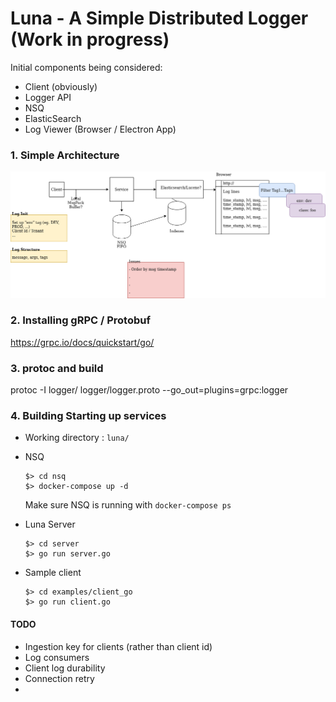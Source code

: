 Luna - A Simple Distributed Logger (Work in progress)
============


Initial components being considered:

  * Client (obviously)
  * Logger API
  * NSQ
  * ElasticSearch
  * Log Viewer (Browser / Electron App)

### 1. Simple Architecture

![Architecture](./logger.png)

### 2. Installing gRPC / Protobuf

https://grpc.io/docs/quickstart/go/

### 3. protoc and build 

protoc -I logger/ logger/logger.proto --go_out=plugins=grpc:logger

### 4. Building Starting up services

  * Working directory : `luna/`	

  * NSQ
    
    ```
	$> cd nsq
	$> docker-compose up -d
    ```

    Make sure NSQ is running with
    `docker-compose ps`
  
  * Luna Server
   
    ```
	$> cd server
	$> go run server.go
    ```
    
  * Sample client

    ```
	$> cd examples/client_go
	$> go run client.go
    ```

#### TODO

  - Ingestion key for clients (rather than client id)
  - Log consumers
  - Client log durability
  - Connection retry
  -
